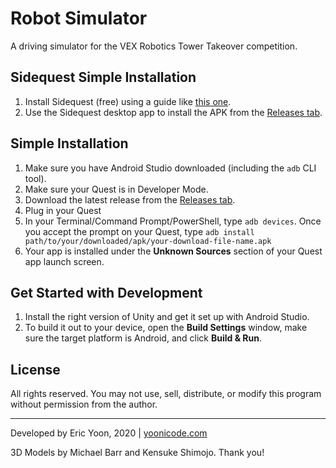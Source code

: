 # Robot Simulator
A driving simulator for the VEX Robotics Tower Takeover competition.

## Sidequest Simple Installation
1. Install Sidequest (free) using a guide like [this one](https://www.androidcentral.com/how-sideload-apps-oculus-quest).
2. Use the Sidequest desktop app to install the APK from the [Releases tab](https://github.com/yummypasta/VEXSimulator/releases).

## Simple Installation
1. Make sure you have Android Studio downloaded (including the `adb` CLI tool).
2. Make sure your Quest is in Developer Mode.
3. Download the latest release from the [Releases tab](https://github.com/yummypasta/VEXSimulator/releases).
4. Plug in your Quest
5. In your Terminal/Command Prompt/PowerShell, type `adb devices`. Once you accept the prompt on your Quest, type `adb install path/to/your/downloaded/apk/your-download-file-name.apk`
6. Your app is installed under the **Unknown Sources** section of your Quest app launch screen.

## Get Started with Development
1. Install the right version of Unity and get it set up with Android Studio.
2. To build it out to your device, open the **Build Settings** window, make sure the target platform is Android, and click **Build & Run**.

## License
All rights reserved. You may not use, sell, distribute, or modify this program without permission from the author.

---
Developed by Eric Yoon, 2020 | 
[yoonicode.com](yoonicode.com)

3D Models by Michael Barr and Kensuke Shimojo. Thank you!
